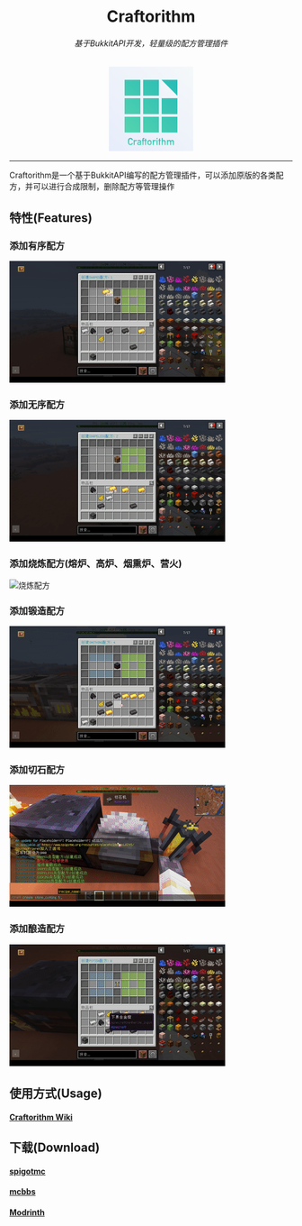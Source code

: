 <div align="center">
<h1>Craftorithm</h1>
<h6>基于BukkitAPI开发，轻量级的配方管理插件</h6>

<img src="imgs/craftorithm.png" width=150 height=150 alt="Craftorithm">
</div>

----
Craftorithm是一个基于BukkitAPI编写的配方管理插件，可以添加原版的各类配方，并可以进行合成限制，删除配方等管理操作

## 特性(Features)

### 添加有序配方

![有序配方](imgs/shaped.gif)

### 添加无序配方

![无序配方](imgs/shapeless.gif)

### 添加烧炼配方(熔炉、高炉、烟熏炉、营火)

![烧炼配方](imgs/cooking.gif)

### 添加锻造配方

![锻造配方](imgs/smithing.gif)

### 添加切石配方

![切石配方](imgs/stone_cutting.gif)

### 添加酿造配方

![酿造配方](imgs/potion.gif)

## 使用方式(Usage)
#### [Craftorithm Wiki](https://yufiriamazenta.gitbook.io/craftorithm-wiki/)

## 下载(Download)

#### [spigotmc](https://www.spigotmc.org/resources/craftorithm-customized-crafting-management-plugin-1-13-1-20-folia-supported.108429/)

#### [mcbbs](https://www.mcbbs.net/thread-1313942-1-1.html)

#### [Modrinth](https://modrinth.com/plugin/craftorithm)



